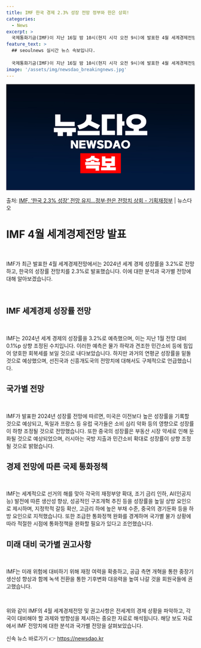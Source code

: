 ```yaml
---
title: IMF 한국 경제 2.3% 성장 전망 정부와 한은 상회!
categories:
  - News
excerpt: >
  국제통화기금(IMF)이 지난 16일 밤 10시(현지 시각 오전 9시)에 발표한 4월 세계경제전망에서 2024…
feature_text: >
  ## seoulnews 실시간 뉴스 속보입니다.

  국제통화기금(IMF)이 지난 16일 밤 10시(현지 시각 오전 9시)에 발표한 4월 세계경제전망에서 2024…
image: '/assets/img/newsdao_breakingnews.jpg'
---
```


![뉴스다오 속보](/assets/img/newsdao_breakingnews.jpg)

<p>출처: <a href="https://newsdao.kr/3606" rel="dofollow">IMF, ‘한국 2.3% 성장’ 전망 유지…정부·한은 전망치 상회 - 기획재정부</a> | 뉴스다오</p>

<h1 data-ke-size="size26"><b>IMF 4월 세계경제전망 발표</b></h1>
<p data-ke-size="size16">&nbsp;</p>
IMF가 최근 발표한 4월 세계경제전망에서는 2024년 세계 경제 성장률을 3.2%로 전망하고, 한국의 성장률 전망치를 2.3%로 발표했습니다. 이에 대한 분석과 국가별 전망에 대해 알아보겠습니다.
<p data-ke-size="size16">&nbsp;</p>

<h2 data-ke-size="size26">IMF 세계경제 성장률 전망</h2>
<p data-ke-size="size16">&nbsp;</p>
IMF는 2024년 세계 경제의 성장률을 3.2%로 예측했으며, 이는 지난 1월 전망 대비 0.1%p 상향 조정된 수치입니다. 이러한 예측은 물가 하락과 견조한 민간소비 등에 힘입어 양호한 회복세를 보일 것으로 내다보았습니다. 하지만 과거의 연평균 성장률을 밑돌 것으로 예상했으며, 선진국과 신흥개도국의 전망치에 대해서도 구체적으로 언급했습니다.

<h2 data-ke-size="size26">국가별 전망</h2>
<p data-ke-size="size16">&nbsp;</p>
IMF가 발표한 2024년 성장률 전망에 따르면, 미국은 이전보다 높은 성장률을 기록할 것으로 예상되고, 독일과 프랑스 등 유럽 국가들은 소비 심리 악화 등의 영향으로 성장률이 하향 조정될 것으로 전망했습니다. 또한 중국의 성장률은 부동산 시장 약세로 인해 둔화될 것으로 예상되었으며, 러시아는 국방 지출과 민간소비 확대로 성장률이 상향 조정될 것으로 밝혔습니다.

<h2 data-ke-size="size26">경제 전망에 따른 국제 통화정책</h2>
<p data-ke-size="size16">&nbsp;</p>
IMF는 세계적으로 선거의 해를 맞아 각국의 재정부양 확대, 조기 금리 인하, AI(인공지능) 발전에 따른 생산성 향상, 성공적인 구조개혁 추진 등을 성장률을 높일 상방 요인으로 제시하며, 지정학적 갈등 확산, 고금리 하에 높은 부채 수준, 중국의 경기둔화 등을 하방 요인으로 지적했습니다. 또한 조급한 통화정책 완화를 경계하며 국가별 물가 상황에 따라 적절한 시점에 통화정책을 완화할 필요가 있다고 조언했습니다.

<h2 data-ke-size="size26">미래 대비 국가별 권고사항</h2>
<p data-ke-size="size16">&nbsp;</p>
IMF는 미래 위험에 대비하기 위해 재정 여력을 확충하고, 공급 측면 개혁을 통한 중장기 생산성 향상과 함께 녹색 전환을 통한 기후변화 대응력을 높여 나갈 것을 회원국들에 권고했습니다.
<p data-ke-size="size16">&nbsp;</p>
위와 같이 IMF의 4월 세계경제전망 및 권고사항은 전세계의 경제 상황을 파악하고, 각국이 대비해야 할 과제와 방향성을 제시하는 중요한 자료로 해석됩니다. 해당 보도 자료에서 IMF 전망치에 대한 분석과 국가별 전망을 살펴보았습니다. 

신속 뉴스 바로가기 👉 <a href="https://newsdao.kr" rel="dofollow">https://newsdao.kr</a>


